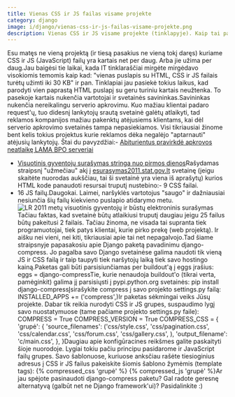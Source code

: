 ```yaml
---
title: Vienas CSS ir JS failas visame projekte
category: django
image: i/django/vienas-css-ir-js-failas-visame-projekte.png
description: Vienas CSS ir JS visame projekte (tinklapyje). Kaip tai padaryta plačiau šiame straipsnyje.
---
```


Esu matęs ne vieną projektą (ir tiesą pasakius ne vieną tokį daręs) kuriame CSS ir JS (JavaScript) failų yra kartais net per daug. Arba jie užima per daug.Jau baigėsi tie laikai, kada IT tinklaraščiai mirgėte mirgėdavo visokiomis temomis kaip kad: "vienas puslapis su HTML, CSS ir JS failais turėtų užimti iki 30 KB" ir pan. Tinklapiai jau pasiekė tokius laikus, kad parodyti vien paprastą HTML puslapį su geru turiniu kartais neužtenka. To pasekoje kartais nukenčia vartotojai ir svetainės savininkas.Savininkas nukenčia nereikalingu serverio apkrovimu. Kuo mažiau klientai padaro request'ų, tuo didesnį lankytojų srautą svetainė galėtų atlaikyti, tad reklamos kompanijos mažiau pakenktų atėjusiems klientams, kai dėl serverio apkrovimo svetainės tampa nepasiekiamos. Visi tikriausiai žinome bent kelis tokius projektus kurie reklamos dėka negalėjo "aptarnauti" atėjusių lankytojų. Štai du pavyzdžiai:-   [Abiturientus pravirkdė apkrovos neatlaikę LAMA BPO serveriai](http://www.balsas.lt/naujiena/495011/abiturientus-pravirkde-apkrovos-neatlaike-lama-bpo-serveriai)
-   [Visuotinis gyventojų surašymas stringa nuo pirmos dienos](http://ikrauk.15min.lt/aktualu/28684)Rašydamas straipsnį "užmečiau" akį į [esurasymas2011.stat.gov.lt](http://esurasymas2011.stat.gov.lt) svetainę (jeigu skaitėte nuorodas aukščiau, tai ši svetainė yra viena iš aprašytų) kurios HTML kode panaudoti resursai truputį nustebino:-   9 CSS failai.
-   16 JS failų.Daugokai. Laimei, naršyklės vartotojus "saugo" ir dažniausiai nesiunčia šių failų kiekvieno puslapio atidarymo metu.![LR 2011 metų visuotinis gyventojų ir būstų elektroninis surašymas](/i/visuotinis_gyventoju_surasymas_logo.png)Tačiau faktas, kad svetainė būtų atlaikiusi truputį daugiau jeigu 25 failus būtų pakeitusi 2 failais. Tačiau žinoma, ne visada tai supranta tiek programuotojai, tiek patys klientai, kurie pirko prekę (web projektą). Ir aišku nei vieni, nei kiti, tikriausiai apie tai net nepagalvojo.Tad šiame straipsnyje papasakosiu apie Django paketą pavadinimu django-compress. Jo pagalba savo Django svetainėse galima naudoti tik vieną JS ir CSS failą ir taip taupyti tiek naršytojų laiką tiek savo hostingo kainą.Paketas gali būti parsisiunčiamas per buildout'ą į eggs įrašius:    eggs = django-compressTie, kurie nenaudoja buildout'o (tikrai verta, pamėginkit) galima jį parsisiųsti į pypi.python.org svetainės:    pip install django-compressĮsirašykite compress į savo projekto settings.py failą:    INSTALLED_APPS += ('compress',)Ir paketas sėkmingai veiks Jūsų projekte. Dabar tik reikia nurodyti CSS ir JS grupes, suspaudimo lygį savo nuostatymuose (tame pačiame projekto settings.py faile):    COMPRESS = True
    COMPRESS_VERSION = True
    COMPRESS_CSS = &#123;
        'grupė': &#123;
            'source_filenames': ('css/style.css', 'css/pagination.css',
                                 'css/calendar.css', 'css/forum.css',
                                 'css/gallery.css', ),
            'output_filename': 'c/main.css',
        &#125;,
    &#125;Daugiau apie konfigūracines reikšmes galite paskaityti šioje nuorodoje. Lygiai tokiu pačiu principu pasidarome ir JavaScript failų grupes. Savo šablonuose, kuriuose anksčiau rašėte tiesioginius adresus į CSS ir JS failus pakeiskite šiomis šablono žymėmis (template tags):    &#123;% compressed_css 'grupė' %&#125;
    &#123;% compressed_js 'grupė' %&#125;Ar jau spėjote pasinaudoti django-compress paketu? Gal radote geresnę alternatyvą (galbūt net ne Django framework'ui)? Pasidalinkite :)
